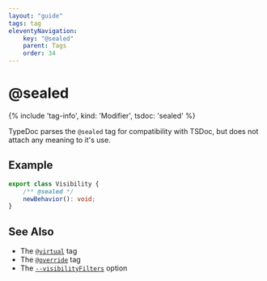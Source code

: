 ```yaml
---
layout: "guide"
tags: tag
eleventyNavigation:
    key: "@sealed"
    parent: Tags
    order: 34
---
```


# @sealed

{% include 'tag-info', kind: 'Modifier', tsdoc: 'sealed' %}

TypeDoc parses the `@sealed` tag for compatibility with TSDoc, but does not attach any meaning to it's use.

## Example

```ts
export class Visibility {
    /** @sealed */
    newBehavior(): void;
}
```

## See Also

-   The [`@virtual`](/tags/virtual/) tag
-   The [`@override`](/tags/override/) tag
-   The [`--visibilityFilters`](/options/output/#visibilityfilters) option

